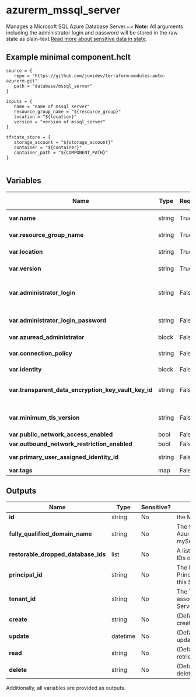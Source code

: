 # azurerm_mssql_server

Manages a Microsoft SQL Azure Database Server.~> **Note:** All arguments including the administrator login and password will be stored in the raw state as plain-text.[Read more about sensitive data in state](/docs/state/sensitive-data.html).

## Example minimal component.hclt

```hcl
source = {
   repo = "https://github.com/jumidev/terraform-modules-auto-azurerm.git" 
   path = "database/mssql_server" 
}

inputs = {
   name = "name of mssql_server" 
   resource_group_name = "${resource_group}" 
   location = "${location}" 
   version = "version of mssql_server" 
}

tfstate_store = {
   storage_account = "${storage_account}" 
   container = "${container}" 
   container_path = "${COMPONENT_PATH}" 
}


```

## Variables

| Name | Type | Required? |  Default  |  possible values |  Description |
| ---- | ---- | --------- |  ----------- | ----------- | ----------- |
| **var.name** | string | True | -  |  -  |  The name of the Microsoft SQL Server. This needs to be globally unique within Azure. Changing this forces a new resource to be created. | 
| **var.resource_group_name** | string | True | -  |  -  |  The name of the resource group in which to create the Microsoft SQL Server. Changing this forces a new resource to be created. | 
| **var.location** | string | True | -  |  -  |  Specifies the supported Azure location where the resource exists. Changing this forces a new resource to be created. | 
| **var.version** | string | True | -  |  -  |  The version for the new server. Valid values are: 2.0 (for v11 server) and 12.0 (for v12 server). Changing this forces a new resource to be created. | 
| **var.administrator_login** | string | False | -  |  -  |  The administrator login name for the new server. Required unless `azuread_authentication_only` in the `azuread_administrator` block is `true`. When omitted, Azure will generate a default username which cannot be subsequently changed. Changing this forces a new resource to be created. | 
| **var.administrator_login_password** | string | False | -  |  -  |  The password associated with the `administrator_login` user. Needs to comply with Azure's [Password Policy](https://msdn.microsoft.com/library/ms161959.aspx). Required unless `azuread_authentication_only` in the `azuread_administrator` block is `true`. | 
| **var.azuread_administrator** | block | False | -  |  -  |  An `azuread_administrator` block. | 
| **var.connection_policy** | string | False | `Default`  |  `Default`, `Proxy`, `Redirect`  |  The connection policy the server will use. Possible values are `Default`, `Proxy`, and `Redirect`. Defaults to `Default`. | 
| **var.identity** | block | False | -  |  -  |  An `identity` block. | 
| **var.transparent_data_encryption_key_vault_key_id** | string | False | -  |  -  |  The fully versioned `Key Vault` `Key` URL (e.g. `'https://<YourVaultName>.vault.azure.net/keys/<YourKeyName>/<YourKeyVersion>`) to be used as the `Customer Managed Key`(CMK/BYOK) for the `Transparent Data Encryption`(TDE) layer. | 
| **var.minimum_tls_version** | string | False | `1.2`  |  `1.0`, `1.1`, `1.2`, `Disabled`  |  The Minimum TLS Version for all SQL Database and SQL Data Warehouse databases associated with the server. Valid values are: `1.0`, `1.1` , `1.2` and `Disabled`. Defaults to `1.2`. | 
| **var.public_network_access_enabled** | bool | False | `True`  |  -  |  Whether public network access is allowed for this server. Defaults to `true`. | 
| **var.outbound_network_restriction_enabled** | bool | False | `False`  |  -  |  Whether outbound network traffic is restricted for this server. Defaults to `false`. | 
| **var.primary_user_assigned_identity_id** | string | False | -  |  -  |  Specifies the primary user managed identity id. Required if `type` is `UserAssigned` and should be combined with `identity_ids`. | 
| **var.tags** | map | False | -  |  -  |  A mapping of tags to assign to the resource. | 



## Outputs

| Name | Type | Sensitive? | Description |
| ---- | ---- | --------- | --------- |
| **id** | string | No  | the Microsoft SQL Server ID. | 
| **fully_qualified_domain_name** | string | No  | The fully qualified domain name of the Azure SQL Server (e.g. myServerName.database.windows.net) | 
| **restorable_dropped_database_ids** | list | No  | A list of dropped restorable database IDs on the server. | 
| **principal_id** | string | No  | The Principal ID for the Service Principal associated with the Identity of this SQL Server. | 
| **tenant_id** | string | No  | The Tenant ID for the Service Principal associated with the Identity of this SQL Server. | 
| **create** | string | No  | (Defaults to 60 minutes) Used when creating the Microsoft SQL Server. | 
| **update** | datetime | No  | (Defaults to 60 minutes) Used when updating the Microsoft SQL Server. | 
| **read** | string | No  | (Defaults to 5 minutes) Used when retrieving the Microsoft SQL Server. | 
| **delete** | string | No  | (Defaults to 60 minutes) Used when deleting the Microsoft SQL Server. | 

Additionally, all variables are provided as outputs.
